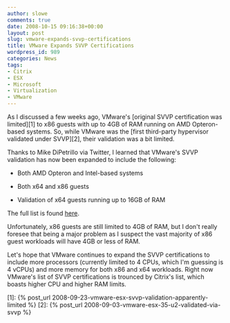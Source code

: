 ```yaml
---
author: slowe
comments: true
date: 2008-10-15 09:16:38+00:00
layout: post
slug: vmware-expands-svvp-certifications
title: VMware Expands SVVP Certifications
wordpress_id: 989
categories: News
tags:
- Citrix
- ESX
- Microsoft
- Virtualization
- VMware
---
```


As I discussed a few weeks ago, VMware's [original SVVP certification was limited][1] to x86 guests with up to 4GB of RAM running on AMD Opteron-based systems. So, while VMware was the [first third-party hypervisor validated under SVVP][2], their validation was a bit limited.

Thanks to Mike DiPetrillo via Twitter, I learned that VMware's SVVP validation has now been expanded to include the following:

* Both AMD Opteron and Intel-based systems

* Both x64 and x86 guests

* Validation of x64 guests running up to 16GB of RAM

The full list is found [here](http://windowsservercatalog.com/item.aspx?idItem=fb304f90-92ed-4bed-ae4f-96805c16b61c&bCatID=1521).

Unfortunately, x86 guests are still limited to 4GB of RAM, but I don't really foresee that being a major problem as I suspect the vast majority of x86 guest workloads will have 4GB or less of RAM.

Let's hope that VMware continues to expand the SVVP certifications to include more processors (currently limited to 4 CPUs, which I'm guessing is 4 vCPUs) and more memory for both x86 and x64 workloads. Right now VMware's list of SVVP certifications is trounced by Citrix's list, which boasts higher CPU and higher RAM limits.

[1]: {% post_url 2008-09-23-vmware-esx-svvp-validation-apparently-limited %}
[2]: {% post_url 2008-09-03-vmware-esx-35-u2-validated-via-svvp %}
